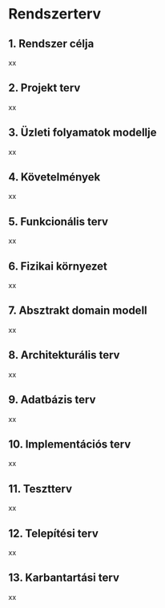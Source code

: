 # Rendszerterv

## 1. Rendszer célja
xx

## 2. Projekt terv
xx

## 3. Üzleti folyamatok modellje
xx

## 4. Követelmények
xx

## 5. Funkcionális terv
xx

## 6. Fizikai környezet
xx
    
## 7. Absztrakt domain modell
xx

## 8. Architekturális terv
xx

## 9. Adatbázis terv
xx

## 10. Implementációs terv
xx

## 11. Tesztterv
xx


## 12. Telepítési terv
xx

## 13. Karbantartási terv
xx
